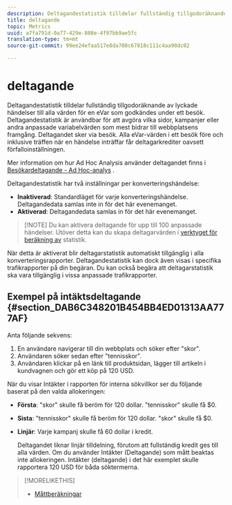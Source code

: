 ```yaml
---
description: Deltagandestatistik tilldelar fullständig tillgodoräknande av lyckade händelser till alla värden för en eVar som godkändes under ett besök. Deltagandestatistik är användbar för att avgöra vilka sidor, kampanjer eller andra anpassade variabelvärden som mest bidrar till webbplatsens framgång. Deltagandet sker via besök. Alla eVar-värden i ett besök före och inklusive träffen när en händelse inträffar får deltagarkrediter oavsett förfalloinställningen.
title: deltagande
topic: Metrics
uuid: a7fa791d-0a77-429e-808e-4f97bb9ae5fc
translation-type: tm+mt
source-git-commit: 99ee24efaa517e8da700c67818c111c4aa90dc02

---
```



# deltagande

Deltagandestatistik tilldelar fullständig tillgodoräknande av lyckade händelser till alla värden för en eVar som godkändes under ett besök. Deltagandestatistik är användbar för att avgöra vilka sidor, kampanjer eller andra anpassade variabelvärden som mest bidrar till webbplatsens framgång. Deltagandet sker via besök. Alla eVar-värden i ett besök före och inklusive träffen när en händelse inträffar får deltagarkrediter oavsett förfalloinställningen.

Mer information om hur Ad Hoc Analysis använder deltagandet finns i [Besökardeltagande - Ad Hoc-analys](/help/components/c-variables/c-metrics/metrics-visitor-participation.md) .

Deltagandestatistik har två inställningar per konverteringshändelse:

* **Inaktiverad**: Standardläget för varje konverteringshändelse. Deltagandedata samlas inte in för det här evenemanget.
* **Aktiverad**: Deltagandedata samlas in för det här evenemanget.

> [!NOTE] Du kan aktivera deltagande för upp till 100 anpassade händelser. Utöver detta kan du skapa deltagarvärden i [verktyget för beräkning av](https://marketing.adobe.com/resources/help/en_US/analytics/calcmetrics/participation_metric.html) statistik.

När detta är aktiverat blir deltagarstatistik automatiskt tillgänglig i alla konverteringsrapporter. Deltagandestatistik kan dock även visas i specifika trafikrapporter på din begäran. Du kan också begära att deltagarstatistik ska vara tillgänglig i vissa anpassade trafikrapporter.

## Exempel på intäktsdeltagande {#section_DAB6C348201B454BB4ED01313AA777AF}

Anta följande sekvens:

1. En användare navigerar till din webbplats och söker efter &quot;skor&quot;.
1. Användaren söker sedan efter &quot;tennisskor&quot;.
1. Användaren klickar på en länk till produktsidan, lägger till artikeln i kundvagnen och gör ett köp på 120 USD.

När du visar Intäkter i rapporten för interna sökvillkor ser du följande baserat på den valda allokeringen:

* **Första**: &quot;skor&quot; skulle få beröm för 120 dollar. &quot;tennisskor&quot; skulle få $0.
* **Sista**: &quot;tennisskor&quot; skulle få beröm för 120 dollar. &quot;skor&quot; skulle få $0.
* **Linjär**: Varje kampanj skulle få 60 dollar i kredit.

   Deltagandet liknar linjär tilldelning, förutom att fullständig kredit ges till alla värden. Om du använder Intäkter (Deltagande) som mått beaktas inte allokeringen. Intäkter (deltagande) i det här exemplet skulle rapportera 120 USD för båda söktermerna.

>[!MORELIKETHIS]
>
>* [Måttberäkningar](/help/components/c-variables/c-metrics/metrics-calculations.md)

